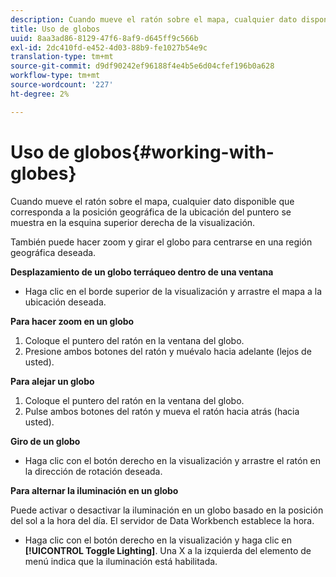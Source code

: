```yaml
---
description: Cuando mueve el ratón sobre el mapa, cualquier dato disponible que corresponda a la posición geográfica de la ubicación del puntero se muestra en la esquina superior derecha de la visualización.
title: Uso de globos
uuid: 8aa3ad86-8129-47f6-8af9-d645ff9c566b
exl-id: 2dc410fd-e452-4d03-88b9-fe1027b54e9c
translation-type: tm+mt
source-git-commit: d9df90242ef96188f4e4b5e6d04cfef196b0a628
workflow-type: tm+mt
source-wordcount: '227'
ht-degree: 2%

---
```


# Uso de globos{#working-with-globes}

Cuando mueve el ratón sobre el mapa, cualquier dato disponible que corresponda a la posición geográfica de la ubicación del puntero se muestra en la esquina superior derecha de la visualización.

También puede hacer zoom y girar el globo para centrarse en una región geográfica deseada.

**Desplazamiento de un globo terráqueo dentro de una ventana**

* Haga clic en el borde superior de la visualización y arrastre el mapa a la ubicación deseada.

**Para hacer zoom en un globo**

1. Coloque el puntero del ratón en la ventana del globo.
1. Presione ambos botones del ratón y muévalo hacia adelante (lejos de usted).

**Para alejar un globo**

1. Coloque el puntero del ratón en la ventana del globo.
1. Pulse ambos botones del ratón y mueva el ratón hacia atrás (hacia usted).

**Giro de un globo**

* Haga clic con el botón derecho en la visualización y arrastre el ratón en la dirección de rotación deseada.

**Para alternar la iluminación en un globo**

Puede activar o desactivar la iluminación en un globo basado en la posición del sol a la hora del día. El servidor de Data Workbench establece la hora.

* Haga clic con el botón derecho en la visualización y haga clic en **[!UICONTROL Toggle Lighting]**. Una X a la izquierda del elemento de menú indica que la iluminación está habilitada.
